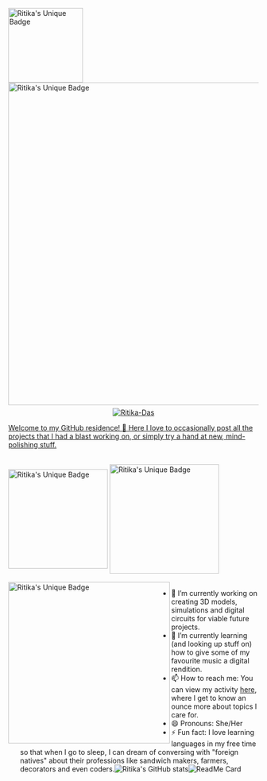 <a href="https://www.anglaisfacile.com/cgi2/myexam/images/14825.gif"><img align="center" alt="Ritika's Unique Badge" width="150px" src="https://www.anglaisfacile.com/cgi2/myexam/images/14825.gif" />
<a href="https://github.com/Ritika-Das/"><img align="center" alt="Ritika's Unique Badge" width="650px" src="https://res.cloudinary.com/ritikadas/image/upload/v1595146432/My_Images/GitHub_Residency_jzqahp.gif" /><br><br>
<p align="center" style="margin-top: -25px;"> <img src="https://komarev.com/ghpvc/?username=Ritika-Das" alt="Ritika-Das" /> </p>
Welcome to my GitHub residence! 👋 Here I love to occasionally post all the projects that I had a blast working on, or simply try a hand at new, mind-polishing stuff.<br><br>

<a href="https://www.linkedin.com/in/ritika-das-ece/"><img align="center" alt="Ritika's Unique Badge" width="200px" src="https://img.shields.io/badge/LinkedIn-Ritika%20-blue.svg" /></a> <emsp> 
  <a href="https://www.hackerrank.com/ritz_kitty"><img align="center" alt="Ritika's Unique Badge" width="220px" src="https://img.shields.io/badge/Hackerrank-Ritika%20-green.svg" /></a><br><br>
<a href="https://media.giphy.com/media/xjIsb648nX0pw8kdBd/giphy.gif"><img align="left" alt="Ritika's Unique Badge" width="325px" src="https://media.giphy.com/media/xjIsb648nX0pw8kdBd/giphy.gif" /></a>
  
- 🔭 I’m currently working on creating 3D models, simulations and digital circuits for viable future projects.<nbsp>
- 🌱 I’m currently learning (and looking up stuff on) how to give some of my favourite music a digital rendition.<nbsp>
- 📫 How to reach me: You can view my activity [here](https://www.linkedin.com/in/ritika-das-ece/), where I get to know an ounce more about topics I care for.<nbsp>
- 😄 Pronouns: She/Her <nbsp>
- ⚡ Fun fact: I love learning languages in my free time so that when I go to sleep, I can dream of conversing with "foreign natives" about their professions like sandwich makers, farmers, decorators and even coders.![Ritika's GitHub stats](https://github-readme-stats.vercel.app/api?username=Ritika-Das&show_icons=true&title_color=FFFFFF&icon_color=A3FF00&text_color=FEF23C&bg_color=24055C)![ReadMe Card](https://github-readme-stats.vercel.app/api/pin/?username=Ritika-Das&repo=3D_Piezoelectric_Shoe&show_icons=true&title_color=FFFFFF&icon_color=FFFF00&text_color=FFFFF4&bg_color=043E32)
<!--
**Ritika-Das/Ritika-Das** is a ✨ _special_ ✨ repository because its `README.md` (this file) appears on your GitHub profile. Here are some ideas to get you started:
- 👯 I’m looking to collaborate on similar topics.
- 🤔 I’m looking for help with new ideas related to my current repository stuff.
- 💬 Ask me about anything in my repositories.-->
